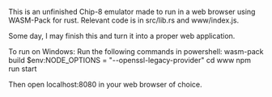 This is an unfinished Chip-8 emulator made to run in a web browser using WASM-Pack for rust. Relevant code is in src/lib.rs and www/index.js.

Some day, I may finish this and turn it into a proper web application.

To run on Windows:
  Run the following commands in powershell:
    wasm-pack build
    $env:NODE_OPTIONS = "--openssl-legacy-provider"
    cd www
    npm run start

  Then open localhost:8080 in your web browser of choice.